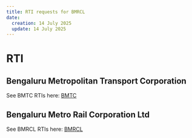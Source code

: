 ```yaml
---
title: RTI requests for BMRCL
date:
  creation: 14 July 2025
  update: 14 July 2025
---
```


# RTI

## Bengaluru Metropolitan Transport Corporation

See BMTC RTIs here: [BMTC](bmtc.md)

## Bengaluru Metro Rail Corporation Ltd

See BMRCL RTIs here: [BMRCL](bmrcl.md)
